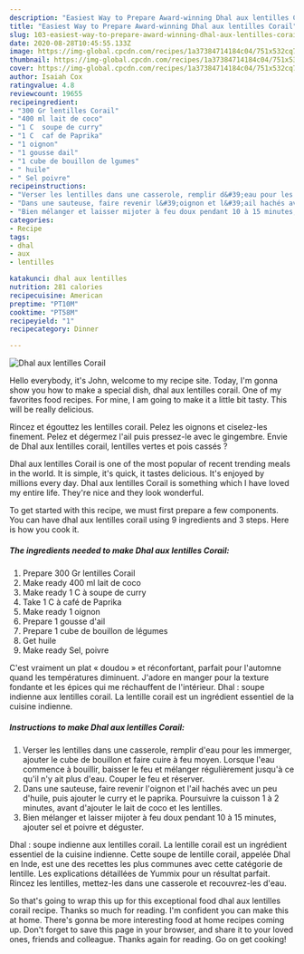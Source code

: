 ```yaml
---
description: "Easiest Way to Prepare Award-winning Dhal aux lentilles Corail"
title: "Easiest Way to Prepare Award-winning Dhal aux lentilles Corail"
slug: 103-easiest-way-to-prepare-award-winning-dhal-aux-lentilles-corail
date: 2020-08-28T10:45:55.133Z
image: https://img-global.cpcdn.com/recipes/1a37384714184c04/751x532cq70/dhal-aux-lentilles-corail-photo-principale-de-la-recette.jpg
thumbnail: https://img-global.cpcdn.com/recipes/1a37384714184c04/751x532cq70/dhal-aux-lentilles-corail-photo-principale-de-la-recette.jpg
cover: https://img-global.cpcdn.com/recipes/1a37384714184c04/751x532cq70/dhal-aux-lentilles-corail-photo-principale-de-la-recette.jpg
author: Isaiah Cox
ratingvalue: 4.8
reviewcount: 19655
recipeingredient:
- "300 Gr lentilles Corail"
- "400 ml lait de coco"
- "1 C  soupe de curry"
- "1 C  caf de Paprika"
- "1 oignon"
- "1 gousse dail"
- "1 cube de bouillon de lgumes"
- " huile"
- " Sel poivre"
recipeinstructions:
- "Verser les lentilles dans une casserole, remplir d&#39;eau pour les immerger, ajouter le cube de bouillon et faire cuire à feu moyen. Lorsque l&#39;eau commence à bouillir, baisser le feu et mélanger régulièrement jusqu&#39;à ce qu&#39;il n&#39;y ait plus d&#39;eau. Couper le feu et réserver."
- "Dans une sauteuse, faire revenir l&#39;oignon et l&#39;ail hachés avec un peu d&#39;huile, puis ajouter le curry et le paprika. Poursuivre la cuisson 1 à 2 minutes, avant d&#39;ajouter le lait de coco et les lentilles."
- "Bien mélanger et laisser mijoter à feu doux pendant 10 à 15 minutes, ajouter sel et poivre et déguster."
categories:
- Recipe
tags:
- dhal
- aux
- lentilles

katakunci: dhal aux lentilles 
nutrition: 281 calories
recipecuisine: American
preptime: "PT10M"
cooktime: "PT58M"
recipeyield: "1"
recipecategory: Dinner

---
```



![Dhal aux lentilles Corail](https://img-global.cpcdn.com/recipes/1a37384714184c04/751x532cq70/dhal-aux-lentilles-corail-photo-principale-de-la-recette.jpg)

Hello everybody, it's John, welcome to my recipe site. Today, I'm gonna show you how to make a special dish, dhal aux lentilles corail. One of my favorites food recipes. For mine, I am going to make it a little bit tasty. This will be really delicious.

Rincez et égouttez les lentilles corail. Pelez les oignons et ciselez-les finement. Pelez et dégermez l&#39;ail puis pressez-le avec le gingembre. Envie de Dhal aux lentilles corail, lentilles vertes et pois cassés ?

Dhal aux lentilles Corail is one of the most popular of recent trending meals in the world. It is simple, it's quick, it tastes delicious. It's enjoyed by millions every day. Dhal aux lentilles Corail is something which I have loved my entire life. They're nice and they look wonderful.


To get started with this recipe, we must first prepare a few components. You can have dhal aux lentilles corail using 9 ingredients and 3 steps. Here is how you cook it.

<!--inarticleads1-->

##### The ingredients needed to make Dhal aux lentilles Corail:

1. Prepare 300 Gr lentilles Corail
1. Make ready 400 ml lait de coco
1. Make ready 1 C à soupe de curry
1. Take 1 C à café de Paprika
1. Make ready 1 oignon
1. Prepare 1 gousse d&#39;ail
1. Prepare 1 cube de bouillon de légumes
1. Get  huile
1. Make ready  Sel, poivre


C&#39;est vraiment un plat « doudou » et réconfortant, parfait pour l&#39;automne quand les températures diminuent. J&#39;adore en manger pour la texture fondante et les épices qui me réchauffent de l&#39;intérieur. Dhal : soupe indienne aux lentilles corail. La lentille corail est un ingrédient essentiel de la cuisine indienne. 

<!--inarticleads2-->

##### Instructions to make Dhal aux lentilles Corail:

1. Verser les lentilles dans une casserole, remplir d&#39;eau pour les immerger, ajouter le cube de bouillon et faire cuire à feu moyen. Lorsque l&#39;eau commence à bouillir, baisser le feu et mélanger régulièrement jusqu&#39;à ce qu&#39;il n&#39;y ait plus d&#39;eau. Couper le feu et réserver.
1. Dans une sauteuse, faire revenir l&#39;oignon et l&#39;ail hachés avec un peu d&#39;huile, puis ajouter le curry et le paprika. Poursuivre la cuisson 1 à 2 minutes, avant d&#39;ajouter le lait de coco et les lentilles.
1. Bien mélanger et laisser mijoter à feu doux pendant 10 à 15 minutes, ajouter sel et poivre et déguster.


Dhal : soupe indienne aux lentilles corail. La lentille corail est un ingrédient essentiel de la cuisine indienne. Cette soupe de lentille corail, appelée Dhal en Inde, est une des recettes les plus communes avec cette catégorie de lentille. Les explications détaillées de Yummix pour un résultat parfait. Rincez les lentilles, mettez-les dans une casserole et recouvrez-les d&#39;eau. 

So that's going to wrap this up for this exceptional food dhal aux lentilles corail recipe. Thanks so much for reading. I'm confident you can make this at home. There's gonna be more interesting food at home recipes coming up. Don't forget to save this page in your browser, and share it to your loved ones, friends and colleague. Thanks again for reading. Go on get cooking!
